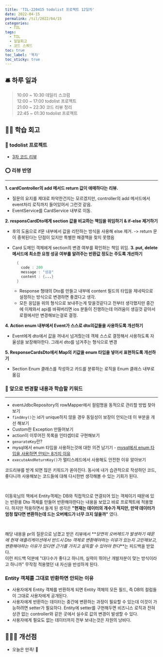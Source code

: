```yaml
---
title: 'TIL-220415 todolist 프로젝트 12일차'
date: 2022-04-15
permalink: /til/2022/04/15
categories:
  - TIL
tags:
  - TIL
  - 일일회고
  - 코드 스쿼드
toc: true
toc_label: '목차'
toc_sticky: true
---
```


<!--more-->


## 🛎 **하루 일과**

> 10:00 ~ 10:30 데일리 스크럼    
> 12:00 ~ 17:00 todolist 프로젝트  
> 21:00 ~ 22:30 코드 리뷰 정리  
> 22:45 ~ 01:30 todolist 프로젝트

## 👨‍💻 **학습 회고**

### **🤝 todolist 프로젝트**

- [3차 코드 리뷰](https://github.com/codesquad-members-2022/todo-list/pull/152)

### **⭕️ 리뷰 반영**

---

  **1. cardController의 add 메서드 return 값이 애매하다는 리뷰.**   
  - 질문의 요지를 제대로 파악한건지는 모르겠지만, controller의 add 메서드에서 event처리 로직까지 들어있어서 그런것 같음.
  - EventService를 CardService 내부로 이동.

  **2. responsCardDto에게 section 값을 비교하는 책임을 위임하기 & if-else 제거하기**    
  - 후의 도움으로 if문 내부에서 값을 리턴하는 방식을 사용해 else 제거. -> return 문이 중복된다는 단점이 있지만 특별한 해결책을 찾지 못했음
  - Card 도메인 객체에게 section의 변경 여부를 확인하는 책임 위임.
  **3. put, delete 메서드에 최소한 요청 성공 여부를 알려주는 반환값 정도는 주도록 개선하기**
    
      ```java
        {
          code : 200
          message : "성공"
          content : {...}
        }
      ```
      - Response<T> 형태의 Dto를 만들고 내부에 content 필드의 타입을 제네릭으로 설정하는 방식으로 변경하면 좋겠다고 생각.
      - 모든 응답을 위의 형식으로 보내주는게 맞을것같다고 전부터 생각했지만 중간에 이제와서 api를 바꿔버리면 ios 분들이 진행하는데 어려움이 생길것 같아서 로컬에서만 변경해보는걸로 결정.  
  
  **4. Action enum 내부에서 Event가 스스로 dto의값들을 사용하도록 개선하기**  
  - Event에게 dto에서 값을 꺼내서 넘겨줬는데 객체 스스로 결정해서 사용하도록 자율성을 보장해야한다. 그래서 dto를 넘겨주는 형식으로 변경

  **5.  ResponseCardsDto에서 Map의 키값을 enum 타입을 넣어서 표현하도록 개선하기**   
  - Section Enum 클래스를 작성하고 카드를 분류하는 로직을 Enum 클래스 내부로 옮김

### **🚫 앞으로 변경할 내용과 학습할 키워드**

---

- eventJdbcRepository의 rowMapper에서 컬럼명을 동적으로 관리할 방법 찾아보기
- `findAny()`는 id가 unique하지 않을 경우 동일성이 보장이 안되는데 이 부분을 개선 해보기
- Custom한 Exception 만들어보기
- action이 이루어진 목록을 인터셉터로 구현해보기
- `genarateKey`란?
- mysql에서 enum 타입을 사용하는것에 대한 의견 남기기 - [mysql에서 enum 타입을 사용하면 안되는 8가지 이유](http://komlenic.com/244/8-reasons-why-mysqls-enum-data-type-is-evil/)
- `executeAndReturnKey()`가 멀티스레드에서 사용해도 안전한 이유 알아보기


코드리뷰를 받게 되면 많은 키워드가 쏟아진다. 동시에 내가 습관적으로 작성하던 코드, 좋다니까 사용해보는 코드들에 대해 다시한번 생각해볼 수 있는 기회가 된다.  

<br>

이동욱님의 책에서 Entity객체는 DB와 직접적으로 연결되어 있는 객체이기 때문에 있는 반환용 Dto 객체를 만들어 반환해야한다는 내용을 보았고 바로 프로젝트에 적용했다. 하지만 적용하면서 들게 된 생각은 **"현재는 데이터의 개수가 적지만, 만약 데이터가 엄청 많다면 변환하는데 드는 오버헤드가 너무 크지 않을까"** 였다.  

<br>

해당 내용을 pr의 질문으로 남겼고 받은 리뷰에서 **_당연히 오버헤드가 발생하기 때문에 현재 애플리케이션에서 반드시 Dto 객체로 변환해야하는 이유가 있는지 고민해보고, 변환해야하는 이유가 있다면 근거를 가지고 설득할 수 있어야 한다_**는 피드백을 받았다.   
이런 피드백 덕분에 "대다수가 좋다고 하니까, 실력이 뛰어난 개발자분이 맞는 방식이라고 하니까" 무작정 적용했던 내 자신을 반성하게 된다.

### **Entity 객체를 그대로 반환하면 안되는 이유**

- 사용자에게 Entity 객체를 반환하게 되면 Entity 객체의 모든 필드, 즉 DB의 컬럼들이 그대로 사용자에게 공개된다.
- 사용자에게 반환하는 데이터는 중간에 변환하는 과정이 필요할 수 있는데 이것이 가능하려면 setter가 필요하다. Entity에 setter를 구현해두면 비즈니스 로직과 전혀 상관 없는 controller와 같은 곳에서 실수로 값의 변경이 발생할 수 있다.
- 사용자에게 필요도 없는 데이터까지 전부 보내는것은 자원의 낭비다.

## **💁🏻‍♂️ 개선점**

- 오늘은 만족! 💯
